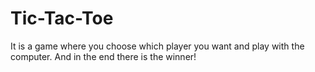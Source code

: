 # Tic-Tac-Toe
It is a game where you choose which player you want and play with the computer. And in the end there is the winner!
